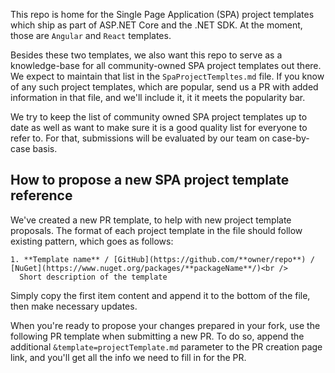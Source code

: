 This repo is home for the Single Page Application (SPA) project templates which ship as part of ASP.NET Core and the .NET SDK.
At the moment, those are `Angular` and `React` templates.

Besides these two templates, we also want this repo to serve as a knowledge-base for all community-owned SPA project templates out there.
We expect to maintain that list in the `SpaProjectTempltes.md` file. If you know of any such project templates, which are popular, send us a PR with added information in that file, and we'll include it, it it meets the popularity bar.

We try to keep the list of community owned SPA project templates up to date as well as want to make sure it is a good quality list for everyone to refer to. For that, submissions will be evaluated by our team on case-by-case basis.

## How to propose a new SPA project template reference

We've created a new PR template, to help with new project template proposals.
The format of each project template in the file should follow existing pattern, which goes as follows:

```
1. **Template name** / [GitHub](https://github.com/**owner/repo**) /  [NuGet](https://www.nuget.org/packages/**packageName**/)<br />
  Short description of the template
```

Simply copy the first item content and append it to the bottom of the file, then make necessary updates.

When you're ready to propose your changes prepared in your fork, use the following PR template when submitting a new PR. To do so, append the additional `&template=projectTemplate.md` parameter to the PR creation page link, and you'll get all the info we need to fill in for the PR.